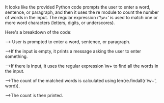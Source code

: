 It looks like the provided Python code prompts the user to enter a word, sentence, or paragraph, and then it uses the re module to count the number of words in the input. The regular expression r'\w+' is used to match one or more word characters (letters, digits, or underscores).

Here's a breakdown of the code:

--> User is prompted to enter a word, sentence, or paragraph.

-->If the input is empty, it prints a message asking the user to enter something.

-->If there is input, it uses the regular expression \w+ to find all the words in the input.

-->The count of the matched words is calculated using len(re.findall(r'\w+', word)).

-->The count is then printed.
